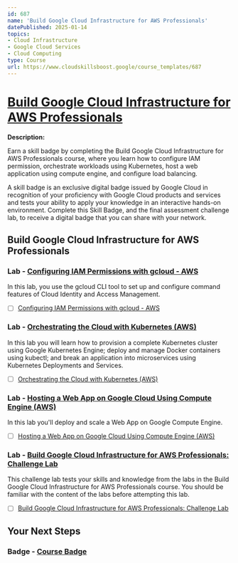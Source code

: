 ```yaml
---
id: 687
name: 'Build Google Cloud Infrastructure for AWS Professionals'
datePublished: 2025-01-14
topics:
- Cloud Infrastructure
- Google Cloud Services
- Cloud Computing
type: Course
url: https://www.cloudskillsboost.google/course_templates/687
---
```


# [Build Google Cloud Infrastructure for AWS Professionals](https://www.cloudskillsboost.google/course_templates/687)

**Description:**

Earn a skill badge by completing the Build Google Cloud Infrastructure for AWS Professionals course, where you learn how to configure IAM permission, orchestrate workloads using Kubernetes, host a web application using compute engine, and configure load balancing.

A skill badge is an exclusive digital badge issued by Google Cloud in recognition of your proficiency with Google Cloud products and services and tests your ability to apply your knowledge in an interactive hands-on environment. Complete this Skill Badge, and the final assessment challenge lab, to receive a digital badge that you can share with your network.

## Build Google Cloud Infrastructure for AWS Professionals

### Lab - [Configuring IAM Permissions with gcloud - AWS](https://www.cloudskillsboost.google/course_templates/687/labs/520650)

In this lab, you use the gcloud CLI tool to set up and configure command features of Cloud Identity and Access Management.

- [ ] [Configuring IAM Permissions with gcloud - AWS](../labs/Configuring-IAM-Permissions-with-gcloud-AWS.md)

### Lab - [Orchestrating the Cloud with Kubernetes (AWS)](https://www.cloudskillsboost.google/course_templates/687/labs/520651)

In this lab you will learn how to provision a complete Kubernetes cluster using Google Kubernetes Engine; deploy and manage Docker containers using kubectl; and break an application into microservices using Kubernetes Deployments and Services.

- [ ] [Orchestrating the Cloud with Kubernetes (AWS)](../labs/Orchestrating-the-Cloud-with-Kubernetes-(AWS).md)

### Lab - [Hosting a Web App on Google Cloud Using Compute Engine (AWS)](https://www.cloudskillsboost.google/course_templates/687/labs/520652)

In this lab you'll deploy and scale a Web App on Google Compute Engine.

- [ ] [Hosting a Web App on Google Cloud Using Compute Engine (AWS)](../labs/Hosting-a-Web-App-on-Google-Cloud-Using-Compute-Engine-(AWS).md)

### Lab - [Build Google Cloud Infrastructure for AWS Professionals: Challenge Lab](https://www.cloudskillsboost.google/course_templates/687/labs/520653)

This challenge lab tests your skills and knowledge from the labs in the Build Google Cloud Infrastructure for AWS Professionals course. You should be familiar with the content of the labs before attempting this lab.

- [ ] [Build Google Cloud Infrastructure for AWS Professionals: Challenge Lab](../labs/Build-Google-Cloud-Infrastructure-for-AWS-Professionals-Challenge-Lab.md)

## Your Next Steps

### Badge - [Course Badge](https://www.cloudskillsboost.googleNone)
